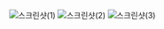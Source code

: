 ```c

```
![스크린샷(1)](https://user-images.githubusercontent.com/101636319/161232316-a3383318-7179-4968-b221-814b34359716.png)
![스크린샷(2)](https://user-images.githubusercontent.com/101636319/161232333-a9d8852a-631e-4b8d-98af-9f634d4554b9.png)
![스크린샷(3)](https://user-images.githubusercontent.com/101636319/161232338-8c70d0f3-b734-4d1e-b6ee-7a555113f9ca.png)
